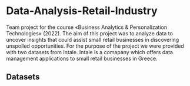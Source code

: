 # Data-Analysis-Retail-Industry

Team project for the course «Business Analytics & Personalization Technologies» (2022). The aim of this project was to analyze data to uncover insights that could assist small retail businesses in discovering unspoiled opportunities. For the purpose of the project we were provided
with two datasets from Intale. Intale is a comapany which offers data management applications to small retail businesses in Greece. 

## Datasets
